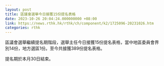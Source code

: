 ```yaml
---
layout: post
title: 區議會選舉今日接獲15份提名表格
date: 2023-10-26 20:04:24.000000000 +08:00
link: https://news.rthk.hk/rthk/ch/component/k2/1725096-20231026.htm
categories: rthk
---
```


區議會選舉繼續提名期階段，選舉主任今日接獲15份提名表格，當中地區委員會界別14份，地方選區1份。至今共接獲389份提名表格。

提名期於本月30日結束。
